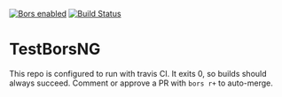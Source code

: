 [![Bors enabled](https://bors.tech/images/badge_small.svg)](https://bors-ng-ebsco.herokuapp.com/repositories/1)
[![Build Status](https://travis-ci.com/jg123/TestBorsNG.svg?branch=master)](https://travis-ci.com/jg123/TestBorsNG)
# TestBorsNG

This repo is configured to run with travis CI. It exits 0, so builds should always succeed. Comment or approve a PR with `bors r+` to auto-merge.

